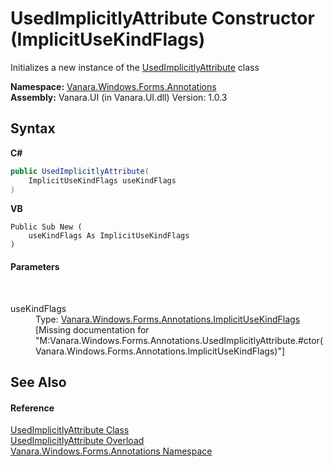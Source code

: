 # UsedImplicitlyAttribute Constructor (ImplicitUseKindFlags)
 

Initializes a new instance of the <a href="bf3873b6-02e9-eb7c-cf35-2ded974b1035">UsedImplicitlyAttribute</a> class

**Namespace:**&nbsp;<a href="600255aa-5477-7018-00f3-14fce5adebc9">Vanara.Windows.Forms.Annotations</a><br />**Assembly:**&nbsp;Vanara.UI (in Vanara.UI.dll) Version: 1.0.3

## Syntax

**C#**<br />
``` C#
public UsedImplicitlyAttribute(
	ImplicitUseKindFlags useKindFlags
)
```

**VB**<br />
``` VB
Public Sub New ( 
	useKindFlags As ImplicitUseKindFlags
)
```


#### Parameters
&nbsp;<dl><dt>useKindFlags</dt><dd>Type: <a href="6cb3c884-787a-875b-42fc-2325105e1025">Vanara.Windows.Forms.Annotations.ImplicitUseKindFlags</a><br />\[Missing <param name="useKindFlags"/> documentation for "M:Vanara.Windows.Forms.Annotations.UsedImplicitlyAttribute.#ctor(Vanara.Windows.Forms.Annotations.ImplicitUseKindFlags)"\]</dd></dl>

## See Also


#### Reference
<a href="bf3873b6-02e9-eb7c-cf35-2ded974b1035">UsedImplicitlyAttribute Class</a><br /><a href="7e89ef38-8328-c247-e508-2b396f23e319">UsedImplicitlyAttribute Overload</a><br /><a href="600255aa-5477-7018-00f3-14fce5adebc9">Vanara.Windows.Forms.Annotations Namespace</a><br />